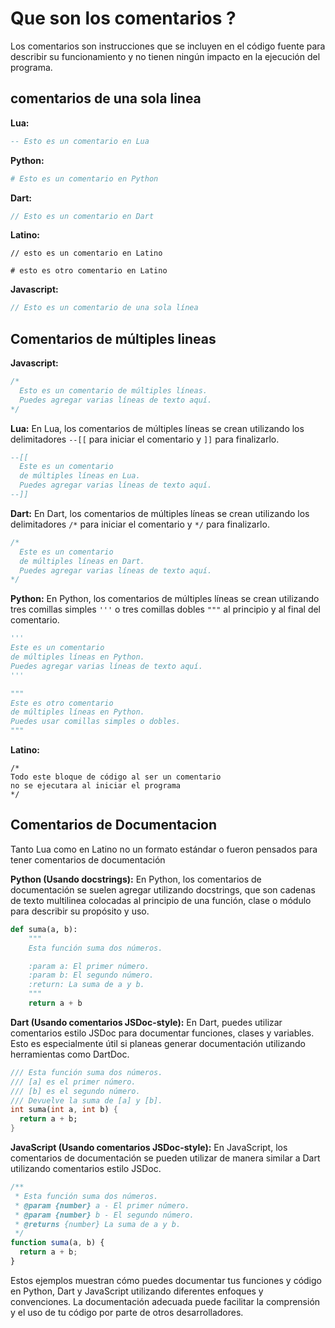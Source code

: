 # Que son los comentarios ? 
Los comentarios son instrucciones que se incluyen en el código fuente para describir su funcionamiento y no tienen ningún impacto en la ejecución del programa.

## comentarios de una sola linea

**Lua:**
```lua
-- Esto es un comentario en Lua 
```

**Python:**
```python
# Esto es un comentario en Python
```

**Dart:**
```dart
// Esto es un comentario en Dart
```

**Latino:**
```latino
// esto es un comentario en Latino
```

```latino
# esto es otro comentario en Latino
```
**Javascript:**
```javascript 
// Esto es un comentario de una sola línea
```


## Comentarios de múltiples lineas

**Javascript:**
```javascript 
/*
  Esto es un comentario de múltiples líneas.
  Puedes agregar varias líneas de texto aquí.
*/
```

**Lua:**
En Lua, los comentarios de múltiples líneas se crean utilizando los delimitadores `--[[` para iniciar el comentario y `]]` para finalizarlo.

```lua
--[[
  Este es un comentario
  de múltiples líneas en Lua.
  Puedes agregar varias líneas de texto aquí.
--]]
```

**Dart:**
En Dart, los comentarios de múltiples líneas se crean utilizando los delimitadores `/*` para iniciar el comentario y `*/` para finalizarlo.

```dart
/*
  Este es un comentario
  de múltiples líneas en Dart.
  Puedes agregar varias líneas de texto aquí.
*/
```

**Python:**
En Python, los comentarios de múltiples líneas se crean utilizando tres comillas simples `'''` o tres comillas dobles `"""` al principio y al final del comentario.

```python
'''
Este es un comentario
de múltiples líneas en Python.
Puedes agregar varias líneas de texto aquí.
'''
```

```python
"""
Este es otro comentario
de múltiples líneas en Python.
Puedes usar comillas simples o dobles.
"""
```

**Latino:**
```latino
/*
Todo este bloque de código al ser un comentario
no se ejecutara al iniciar el programa
*/
```

## Comentarios de Documentacion

Tanto Lua como en Latino no un formato estándar o fueron pensados para tener comentarios de documentación 

**Python (Usando docstrings):**
En Python, los comentarios de documentación se suelen agregar utilizando docstrings, que son cadenas de texto multilinea colocadas al principio de una función, clase o módulo para describir su propósito y uso.

```python
def suma(a, b):
    """
    Esta función suma dos números.

    :param a: El primer número.
    :param b: El segundo número.
    :return: La suma de a y b.
    """
    return a + b
```

**Dart (Usando comentarios JSDoc-style):**
En Dart, puedes utilizar comentarios estilo JSDoc para documentar funciones, clases y variables. Esto es especialmente útil si planeas generar documentación utilizando herramientas como DartDoc.

```dart
/// Esta función suma dos números.
/// [a] es el primer número.
/// [b] es el segundo número.
/// Devuelve la suma de [a] y [b].
int suma(int a, int b) {
  return a + b;
}
```

**JavaScript (Usando comentarios JSDoc-style):**
En JavaScript, los comentarios de documentación se pueden utilizar de manera similar a Dart utilizando comentarios estilo JSDoc.

```javascript
/**
 * Esta función suma dos números.
 * @param {number} a - El primer número.
 * @param {number} b - El segundo número.
 * @returns {number} La suma de a y b.
 */
function suma(a, b) {
  return a + b;
}
```

Estos ejemplos muestran cómo puedes documentar tus funciones y código en Python, Dart y JavaScript utilizando diferentes enfoques y convenciones. La documentación adecuada puede facilitar la comprensión y el uso de tu código por parte de otros desarrolladores.
